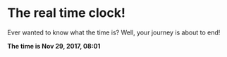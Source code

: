 # The real time clock!

Ever wanted to know what the time is? Well, your journey is about to end!

**The time is Nov 29, 2017, 08:01**